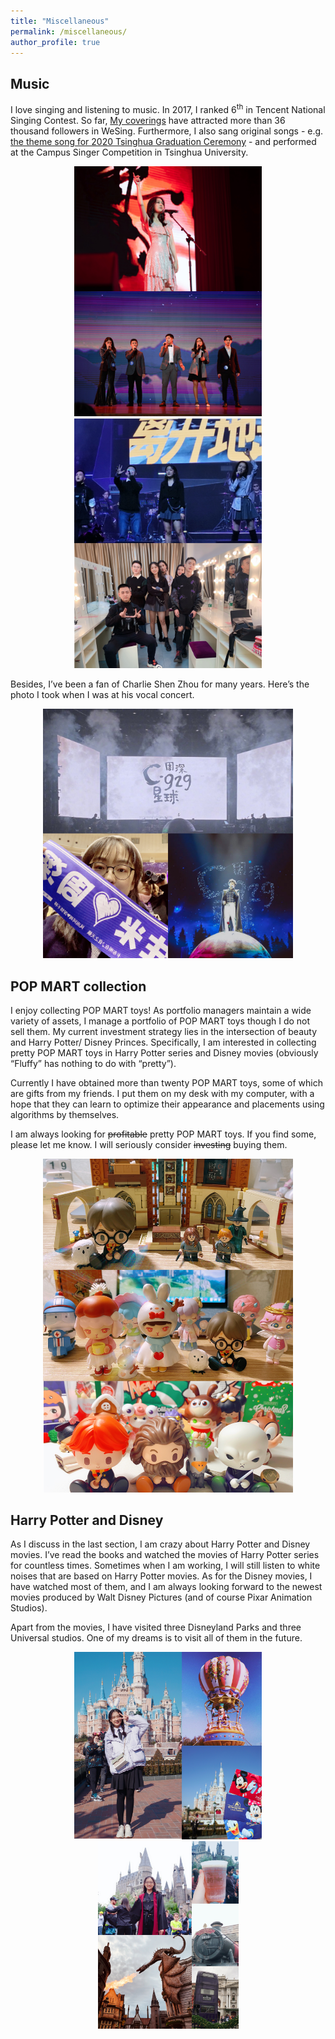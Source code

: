 ```yaml
---
title: "Miscellaneous"
permalink: /miscellaneous/
author_profile: true
---
```


## Music
I love singing and listening to music. In 2017, I ranked 6<sup>th</sup> in Tencent National Singing Contest. So far, [My coverings](http://kg.qq.com/node/personal?uid=6b9c9887232937) have attracted more than 36 thousand followers in WeSing. Furthermore, I also sang original songs - e.g. [the theme song for 2020 Tsinghua Graduation Ceremony]( https://b23.tv/cWzDVR) - and performed at the Campus Singer Competition in Tsinghua University.

<div align="center"><img src="/images/mid.jpeg" width = 300><img src="/images/final2020.jpeg" width = 300></div>

Besides, I’ve been a fan of Charlie Shen Zhou for many years. Here’s the photo I took when I was at his vocal concert.

<div align="center"><img src="/images/shenshen.jpeg" width = 400></div> 

## POP MART collection
I enjoy collecting POP MART toys! As portfolio managers maintain a wide variety of assets, I manage a portfolio of POP MART toys though I do not sell them.
My current investment strategy lies in the intersection of beauty and Harry Potter/ Disney Princes. Specifically, I am interested in collecting pretty POP MART toys in Harry Potter series and Disney movies (obviously “Fluffy” has nothing to do with “pretty”).

Currently I have obtained more than twenty POP MART toys, some of which are gifts from my friends. I put them on my desk with my computer, with a hope that they can learn to optimize their appearance and placements using algorithms by themselves.

I am always looking for ~~profitable~~ pretty POP MART toys. If you find some, please let me know. I will seriously consider ~~investing~~ buying them.

<div align="center"><img src="/images/collection.jpeg" width = 400></div>

## Harry Potter and Disney
As I discuss in the last section, I am crazy about Harry Potter and Disney movies. I’ve read the books and watched the movies of Harry Potter series for countless times. Sometimes when I am working, I will still listen to white noises that are based on Harry Potter movies. As for the Disney movies, I have watched most of them, and I am always looking forward to the newest movies produced by Walt Disney Pictures (and of course Pixar Animation Studios).

Apart from the movies, I have visited three Disneyland Parks and three Universal studios. One of my dreams is to visit all of them in the future. 

<div align="center"><img src="/images/disney.jpeg" height = 300><img src="/images/universal-studio.jpeg" height = 300></div>
